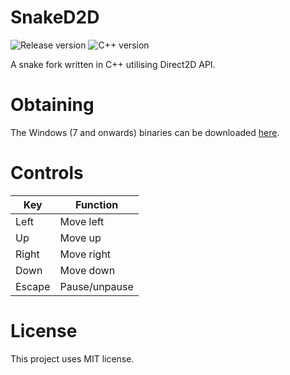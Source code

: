 # SnakeD2D

![Release version](https://img.shields.io/badge/release-v1.0.0-green.svg)
![C++ version](https://img.shields.io/badge/version-C++20-blue.svg)

A snake fork written in C++ utilising Direct2D API.


# Obtaining

The Windows (7 and onwards) binaries can be downloaded [here](https://github.com/makuke1234/SnakeD2D/releases/tag/Stable).


# Controls

| Key    | Function      |
|--------|---------------|
| Left   | Move left     |
| Up     | Move up       |
| Right  | Move right    |
| Down   | Move down     |
| Escape | Pause/unpause |


# License

This project uses MIT license.
